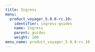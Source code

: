 ```yaml
---
title: Ingress
menu:
  product_voyager_5.0.0-rc.10:
    identifier: ingress-guides
    name: Ingress
    parent: guides
    weight: 100
menu_name: product_voyager_5.0.0-rc.10
---
```

